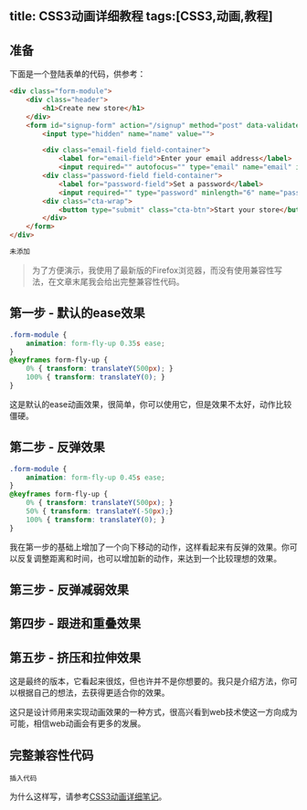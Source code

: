title: CSS3动画详细教程
tags:[CSS3,动画,教程]
---

## 准备

下面是一个登陆表单的代码，供参考：

```html
<div class="form-module">
    <div class="header">
        <h1>Create new store</h1>
    </div>
    <form id="signup-form" action="/signup" method="post" data-validate="" novalidate="novalidate">
        <input type="hidden" name="name" value="">

        <div class="email-field field-container">
            <label for="email-field">Enter your email address</label>
            <input required="" autofocus="" type="email" name="email" id="email-field" placeholder="Your Email" value=""></div>
        <div class="password-field field-container">
            <label for="password-field">Set a password</label>
            <input required="" type="password" minlength="6" name="password" id="password-field" placeholder="New Password" value=""></div>
        <div class="cta-wrap">
            <button type="submit" class="cta-btn">Start your store</button>
        </div>
    </form>
</div>
```

```css
未添加
```

>为了方便演示，我使用了最新版的Firefox浏览器，而没有使用兼容性写法，在文章末尾我会给出完整兼容性代码。

## 第一步 - 默认的ease效果

```css
.form-module {
    animation: form-fly-up 0.35s ease;
}
@keyframes form-fly-up {
    0% { transform: translateY(500px); }
    100% { transform: translateY(0); }
}
```

这是默认的ease动画效果，很简单，你可以使用它，但是效果不太好，动作比较僵硬。

## 第二步 - 反弹效果

```css
.form-module {
    animation: form-fly-up 0.45s ease;
}
@keyframes form-fly-up {
    0% { transform: translateY(500px); }
    50% { transform: translateY(-50px);}
    100% { transform: translateY(0); }
}
```

我在第一步的基础上增加了一个向下移动的动作，这样看起来有反弹的效果。你可以反复调整距离和时间，也可以增加新的动作，来达到一个比较理想的效果。


## 第三步 - 反弹减弱效果

## 第四步 - 跟进和重叠效果

## 第五步 - 挤压和拉伸效果

这是最终的版本，它看起来很炫，但也许并不是你想要的。我只是介绍方法，你可以根据自己的想法，去获得更适合你的效果。

这只是设计师用来实现动画效果的一种方式，很高兴看到web技术使这一方向成为可能，相信web动画会有更多的发展。

## 完整兼容性代码

```
插入代码
```

为什么这样写，请参考[CSS3动画详细笔记](#)。